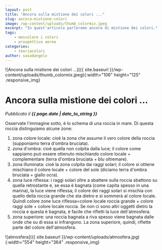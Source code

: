 ```yaml
---
layout: post
title: "Ancora sulla mistione dei colori ..."
slug: ancora-mistione-colori
image: /wp-content/uploads/thumb_colormix.jpeg
excerpt: "In quest'articolo parleremo ancora di mistione dei colori."
tags:
    - mescolare i colori
    - prospettiva aerea
categories:
    - teoriacolori
author: sasadangelo
---
```


![Ancora sulla mistione dei colori ...]({{ site.baseurl }}/wp-content/uploads/thumb_colormix.jpeg){:width="106" height="125" .responsive_img} 

# Ancora sulla mistione dei colori ...
_Pubblicato il **{{ page.date | date_to_string }}**_

Osservate l'immagine sotto, è lo schema di una roccia in mare. Di questa roccia distinguiamo alcune zone:

1. zona colore locale: cioè la zona che assume il vero colore della roccia (supponiamo terra d'ombra bruciata).
2. zona d'ombra: cioè quella non colpita dalla luce; il colore come sappiamo può essere ottenuto mischiando colore locale + complementare (terra d'ombra bruciata + blu oltremare).
3. zona illuminata: cioè la zona colpita dai raggi solari; il colore si ottiene mischiano il colore locale + colore del sole (diciamo terra d'ombra bruciata + giallo ocra).
4. zona luce riflessa: i raggi solari oltre a sbattere sulla roccia sbattono su quella retrostante e, se essa è bagnata (come capita spesso in una marina), la luce viene riflessa; il colore dei raggi solari si mischia con quello della roccia grande che sta dietro e si sommerà al colore locale. Quindi colore zone luce riflessa=colore locale roccia grande + colore raggi sole + colore locale roccia. Se non ci sono altri oggetti dietro la roccia e questa è bagnata, è facile che rifletti la luce dell'atmosfera.
5. zona superiore: una roccia bagnata a riva spesso viene bagnata dalle onde che su di essa si infrangono. La zona superiore, quindi, riflette parte del colore dell'atmosfera.

![atmosfera]({{ site.baseurl }}/wp-content/uploads/atmosfera.jpg){:width="554" height="364" .responsive_img}
